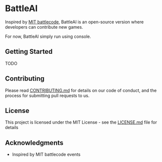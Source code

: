 # BattleAI

Inspired by [MIT battlecode](https://battlecode.org), BattleAI is an open-source version where developers can contribute new games.

For now, BattleAI simply run using console.

## Getting Started

TODO

## Contributing

Please read [CONTRIBUTING.md](CONTRIBUTING.md) for details on our code of conduct, and the process for submitting pull requests to us.

## License

This project is licensed under the MIT License - see the [LICENSE.md](LICENSE.md) file for details

## Acknowledgments

* Inspired by MIT battlecode events
